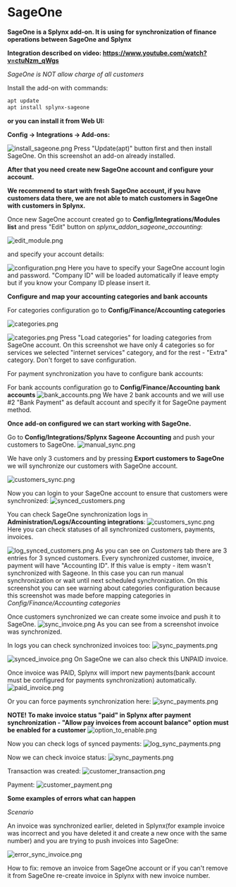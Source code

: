 SageOne
====================

**SageOne is a Splynx add-on. It is using for synchronization of finance operations between SageOne and Splynx**

**Integration described on video: https://www.youtube.com/watch?v=ctuNzm_qWgs**

*SageOne is NOT allow charge of all customers*

Install the add-on with commands:

```bash
apt update
apt install splynx-sageone
```

**or you can install it from Web UI:**

**Config → Integrations → Add-ons:**

![install_sageone.png](install_sageone.png)
Press "Update(apt)" button first and then install SageOne.
On this screenshot an add-on already installed.

**After that you need create new SageOne account and configure your account.**

**We recommend to start with fresh SageOne account, if you have customers data there, we are not able to match customers in SageOne with customers in Splynx.**

Once new SageOne account created go to **Config/Integrations/Modules list** and press "Edit" button on *splynx_addon_sageone_accounting*:

![edit_module.png](edit_module.png)

and specify your account details:

![configuration.png](configuration.png)
Here you have to specify your SageOne account login and password.
"Company ID" will be loaded automatically if leave empty but if you know your Company ID please insert it.

**Configure and map your accounting categories and bank accounts**

For categories configuration go to **Config/Finance/Accounting categories**

![categories.png](configuration2.png)

![categories.png](categories.png)
Press "Load categories" for loading categories from SageOne account.
On this screenshot we have only 4 categories so for services we selected "internet services" category, and for the rest - "Extra" category.
Don't forget to save configuration.

For payment synchronization you have to configure bank accounts:

For bank accounts configuration go to **Config/Finance/Accounting bank accounts**
![bank_accounts.png](bank_accounts.png)
We have 2 bank accounts and we will use #2 "Bank Payment" as default account and specify it for SageOne payment method.


**Once add-on configured we can start working with SageOne.**

Go to **Config/Integrations/Splynx Sageone Accounting** and push your customers to SageOne.
![manual_sync.png](manual_sync.png)

We have only 3 customers and by pressing **Export customers to SageOne** we will synchronize our customers with SageOne account.

![customers_sync.png](manual_customers_sync.png)

Now you can login to your SageOne account to ensure that customers were synchronized:
![synced_customers.png](synced_customers.png)

You can check SageOne synchronization logs in **Administration/Logs/Accounting integrations**:
![customers_sync.png](logs_location.png)
Here you can check statuses of all synchronized customers, payments, invoices.

![log_synced_customers.png](log_synced_customers.png)
As you can see on *Customers* tab there are 3 entries for 3 synced customers. Every synchronized customer, invoice, payment will have "Accounting ID". If this value is empty - item wasn't synchronized with Sageone. In this case you can run manual synchronization or wait until next scheduled synchronization.
On this screenshot you can see warning about categories configuration because this screenshot was made before mapping categories in *Config/Finance/Accounting categories*

Once customers synchronized we can create some invoice and push it to SageOne.
![sync_invoice.png](sync_unpaid_invoice.png)
As you can see from a screenshot invoice was synchronized.

In logs you can check synchronized invoices too:
![sync_payments.png](log_synced_invoice.png)

![synced_invoice.png](synced_invoice_on_sageone.png)
On SageOne we can also check this UNPAID invoice.

Once invoice was PAID, Splynx will import new payments(bank account must be configured for payments synchronization) automatically.
![paid_invoice.png](paid_invoice_on_sageone.png)

Or you can force payments synchronization here:
![sync_payments.png](sync_payments.png)

**NOTE! To make invoice status "paid" in Splynx after payment synchronization - "Allow pay invoices from account balance" option must be enabled for a customer**
![option_to_enable.png](option_to_enable.png)

Now you can check logs of synced payments:
![log_sync_payments.png](log_synced_payment.png)

Now we can check invoice status:
![sync_payments.png](customer_paid_invoice.png)

Transaction was created:
![customer_transaction.png](customer_transaction.png)

Payment:
![customer_payment.png](customer_payment.png)


**Some examples of errors what can happen**

*Scenario*

An invoice was synchronized earlier, deleted in Splynx(for example invoice was incorrect and you have deleted it and create a new once with the same number) and you are trying to push invoices into SageOne:

![error_sync_invoice.png](error_sync_invoice.png)

How to fix: remove an invoice from SageOne account or if you can't remove it from SageOne re-create invoice in Splynx with new invoice number.
